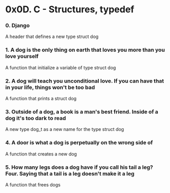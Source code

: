 # 0x0D. C - Structures, typedef
### 0. Django
A header that defines a new type struct dog
### 1. A dog is the only thing on earth that loves you more than you love yourself 
A function that initialize a variable of type struct dog
### 2. A dog will teach you unconditional love. If you can have that in your life, things won't be too bad
A function that prints a struct dog
### 3. Outside of a dog, a book is a man's best friend. Inside of a dog it's too dark to read
A new type dog_t as a new name for the type struct dog
### 4. A door is what a dog is perpetually on the wrong side of
A function that creates a new dog
### 5. How many legs does a dog have if you call his tail a leg? Four. Saying that a tail is a leg doesn't make it a leg
A function that frees dogs
